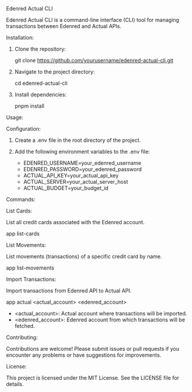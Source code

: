 Edenred Actual CLI

Edenred Actual CLI is a command-line interface (CLI) tool for managing transactions between Edenred and Actual APIs.

Installation:

1. Clone the repository:

   git clone https://github.com/yourusername/edenred-actual-cli.git

2. Navigate to the project directory:

   cd edenred-actual-cli

3. Install dependencies:

   pnpm install

Usage:

Configuration:

1. Create a .env file in the root directory of the project.

2. Add the following environment variables to the .env file:

   - EDENRED_USERNAME=your_edenred_username
   - EDENRED_PASSWORD=your_edenred_password
   - ACTUAL_API_KEY=your_actual_api_key
   - ACTUAL_SERVER=your_actual_server_host
   - ACTUAL_BUDGET=your_budget_id

Commands:

List Cards:

List all credit cards associated with the Edenred account.

app list-cards

List Movements:

List movements (transactions) of a specific credit card by name.

app list-movements <cardname>

Import Transactions:

Import transactions from Edenred API to Actual API.

app actual <actual_account> <edenred_account>

- <actual_account>: Actual account where transactions will be imported.
- <edenred_account>: Edenred account from which transactions will be fetched.

Contributing:

Contributions are welcome! Please submit issues or pull requests if you encounter any problems or have suggestions for improvements.

License:

This project is licensed under the MIT License. See the LICENSE file for details.
